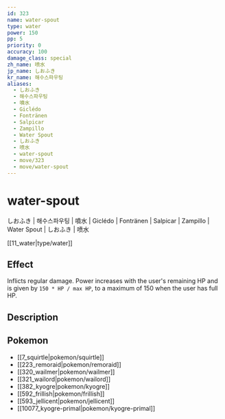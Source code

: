 ```yaml
---
id: 323
name: water-spout
type: water
power: 150
pp: 5
priority: 0
accuracy: 100
damage_class: special
zh_name: 喷水
jp_name: しおふき
kr_name: 해수스파우팅
aliases:
  - しおふき
  - 해수스파우팅
  - 噴水
  - Giclédo
  - Fontränen
  - Salpicar
  - Zampillo
  - Water Spout
  - しおふき
  - 喷水
  - water-spout
  - move/323
  - move/water-spout
---
```

# water-spout
    
しおふき | 해수스파우팅 | 噴水 | Giclédo | Fontränen | Salpicar | Zampillo | Water Spout | しおふき | 喷水

[[11_water|type/water]]

## Effect

Inflicts regular damage.  Power increases with the user's remaining HP and is given by `150 * HP / max HP`, to a maximum of 150 when the user has full HP.

## Description



## Pokemon

- [[7_squirtle|pokemon/squirtle]]
- [[223_remoraid|pokemon/remoraid]]
- [[320_wailmer|pokemon/wailmer]]
- [[321_wailord|pokemon/wailord]]
- [[382_kyogre|pokemon/kyogre]]
- [[592_frillish|pokemon/frillish]]
- [[593_jellicent|pokemon/jellicent]]
- [[10077_kyogre-primal|pokemon/kyogre-primal]]


